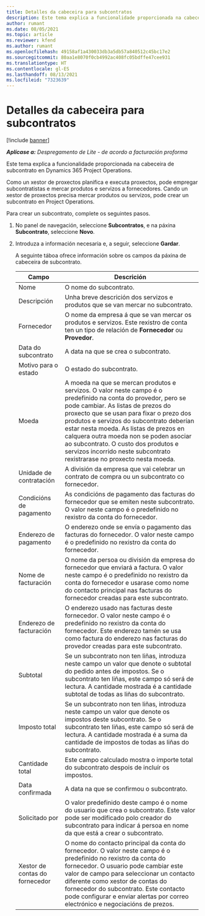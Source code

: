 ```yaml
---
title: Detalles da cabeceira para subcontratos
description: Este tema explica a funcionalidade proporcionada na cabeceira de subcontrato en Project Operations.
author: rumant
ms.date: 08/05/2021
ms.topic: article
ms.reviewer: kfend
ms.author: rumant
ms.openlocfilehash: 49158af1a430033db3a5db57a840512c45bc17e2
ms.sourcegitcommit: 80aa1e8070f0cb4992ac408fc05bdffe47cee931
ms.translationtype: HT
ms.contentlocale: gl-ES
ms.lasthandoff: 08/13/2021
ms.locfileid: "7323639"
---
```

# <a name="header-details-for-subcontracts"></a>Detalles da cabeceira para subcontratos

[!include [banner](../../includes/dataverse-preview.md)]

_**Aplícase a:** Despregamento de Lite - de acordo a facturación proforma_

Este tema explica a funcionalidade proporcionada na cabeceira de subcontrato en Dynamics 365 Project Operations.

Como un xestor de proxectos planifica e executa proxectos, pode empregar subcontratistas e mercar produtos e servizos a fornecedores. Cando un xestor de proxectos precisa mercar produtos ou servizos, pode crear un subcontrato en Project Operations.

Para crear un subcontrato, complete os seguintes pasos.

1. No panel de navegación, seleccione **Subcontratos**, e na páxina **Subcontrato**, seleccione **Novo**.
2. Introduza a información necesaria e, a seguir, seleccione **Gardar**.

    A seguinte táboa ofrece información sobre os campos da páxina de cabeceira de subcontrato.

    | **Campo** | **Descrición** |
    | --- | --- | 
    | Nome | O nome do subcontrato. |
    | Descripción | Unha breve descrición dos servizos e produtos que se van mercar no subcontrato. |
    | Fornecedor | O nome da empresa á que se van mercar os produtos e servizos. Este rexistro de conta ten un tipo de relación de **Fornecedor** ou **Provedor**. |
    | Data do subcontrato | A data na que se crea o subcontrato. |
    | Motivo para o estado | O estado do subcontrato. |
    | Moeda | A moeda na que se mercan produtos e servizos. O valor neste campo é o predefinido na conta do provedor, pero se pode cambiar. As listas de prezos do proxecto que se usan para fixar o prezo dos produtos e servizos do subcontrato deberían estar nesta moeda. As listas de prezos en calquera outra moeda non se poden asociar ao subcontrato. O custo dos produtos e servizos incorrido neste subcontrato rexistrarase no proxecto nesta moeda. |
    | Unidade de contratación | A división da empresa que vai celebrar un contrato de compra ou un subcontrato co fornecedor. |
    | Condicións de pagamento | As condicións de pagamento das facturas do fornecedor que se emiten neste subcontrato. O valor neste campo é o predefinido no rexistro da conta do fornecedor. |
    | Enderezo de pagamento | O enderezo onde se envía o pagamento das facturas do fornecedor. O valor neste campo é o predefinido no rexistro da conta do fornecedor. |
    | Nome de facturación | O nome da persoa ou división da empresa do fornecedor que enviará a factura. O valor neste campo é o predefinido no rexistro da conta do fornecedor e usarase como nome do contacto principal nas facturas do fornecedor creadas para este subcontrato. |
    | Enderezo de facturación | O enderezo usado nas facturas deste fornecedor. O valor neste campo é o predefinido no rexistro da conta do fornecedor. Este enderezo tamén se usa como factura do enderezo nas facturas do provedor creadas para este subcontrato. |
    | Subtotal | Se un subcontrato non ten liñas, introduza neste campo un valor que denote o subtotal do pedido antes de impostos. Se o subcontrato ten liñas, este campo só será de lectura. A cantidade mostrada é a cantidade subtotal de todas as liñas do subcontrato. |
    | Imposto total | Se un subcontrato non ten liñas, introduza neste campo un valor que denote os impostos deste subcontrato. Se o subcontrato ten liñas, este campo só será de lectura. A cantidade mostrada é a suma da cantidade de impostos de todas as liñas do subcontrato. |
    | Cantidade total |  Este campo calculado mostra o importe total do subcontrato despois de incluír os impostos.  |
    | Data confirmada | A data na que se confirmou o subcontrato.  |
    | Solicitado por | O valor predefinido deste campo é o nome do usuario que crea o subcontrato. Este valor pode ser modificado polo creador do subcontrato para indicar á persoa en nome da que está a crear o subcontrato.  |
    | Xestor de contas do fornecedor | O nome do contacto principal da conta do fornecedor. O valor neste campo é o predefinido no rexistro da conta do fornecedor. O usuario pode cambiar este valor de campo para seleccionar un contacto diferente como xestor de contas do fornecedor do subcontrato. Este contacto pode configurar e enviar alertas por correo electrónico e negociacións de prezos. |


